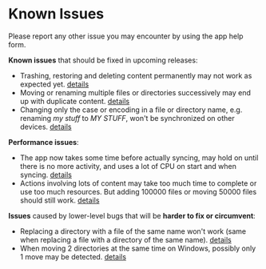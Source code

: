 # Known Issues

Please report any other issue you may encounter by using the app help form.

**Known issues** that should be fixed in upcoming releases:

* Trashing, restoring and deleting content permanently may not work as expected
  yet. [details](https://trello.com/c/6jfO4hoB)
* Moving or renaming multiple files or directories successively may end up
  with duplicate content. [details](https://trello.com/c/ZTD669wz)
* Changing only the case or encoding in a file or directory name, e.g. renaming
  *my stuff* to *MY STUFF*, won't be synchronized on other devices. [details](https://trello.com/c/Phc3lLEr)

**Performance issues**:

* The app now takes some time before actually syncing, may hold on until
  there is no more activity, and uses a lot of CPU on start and when syncing.
  [details](https://trello.com/c/IQEImXQF)
* Actions involving lots of content may take too much time to complete or use
  too much resources. But adding 100000 files or moving 50000 files should
  still work. [details](https://trello.com/c/IQEImXQF)

**Issues** caused by lower-level bugs that will be **harder to fix or circumvent**:

* Replacing a directory with a file of the same name won't work (same when
  replacing a file with a directory of the same name).
  [details](https://trello.com/c/rBQ2XXwp)
* When moving 2 directories at the same time on Windows, possibly only 1 move
  may be detected. [details](https://trello.com/c/X3QMUQO3)
